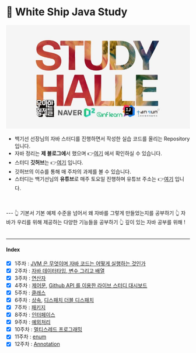 # 📝 White Ship Java Study
![이미지](./img/img.jpg)

 - 백기선 선장님의 자바 스터디를 진행하면서 작성한 실습 코드를 올리는 Repository 입니다.  
 - 자바 정리는 **제 블로그에**서 했으며 👉[여기](https://alkhwa-113.tistory.com/category/WhiteShip%20Java%20Study%20:%20%EC%9E%90%EB%B0%94%20%EC%B2%98%EC%9D%8C%EB%B6%80%ED%84%B0%20%EB%A9%80%EB%A6%AC%EA%B9%8C%EC%A7%80?page=1)
에서 확인하실 수 있습니다.  
 - 스터디 **깃허브**는 👉[여기](https://github.com/whiteship/live-study) 입니다.
 - 깃허브의 이슈를 통해 매 주차의 과제를 볼 수 있습니다.
 - 스터디는 백기선님의 **유튜브**로 매주 토요일 진행하며 유튜브 주소는 👉[여기](https://www.youtube.com/watch?v=A_zgihtbG3M&t=5709s) 입니다.
<br>
<br>
--- 
👆 기본서 기본 예제 수준을 넘어서 왜 자바를 그렇게 만들었는지를 공부하기  
👆 자바가 우리를 위해 제공하는 다양한 기능들을 공부하기  
👆 깊이 있는 자바 공부를 위해 !

<br>
<br>

--- 

#### Index
 - [x] 1주차 : [JVM 은 무엇이며 자바 코드는 어떻게 실행하는 것인가](https://alkhwa-113.tistory.com/entry/1%EC%A3%BC%EC%B0%A8-JVM%EC%9D%80-%EB%AC%B4%EC%97%87%EC%9D%B4%EB%A9%B0-%EC%9E%90%EB%B0%94-%EC%BD%94%EB%93%9C%EB%8A%94-%EC%96%B4%EB%96%BB%EA%B2%8C-%EC%8B%A4%ED%96%89%ED%95%98%EB%8A%94-%EA%B2%83%EC%9D%B8%EA%B0%80?category=921157)
 - [x] 2주차 : [자바 데이터타입, 변수 그리고 배열](https://alkhwa-113.tistory.com/entry/2%EC%A3%BC%EC%B0%A8-%EC%9E%90%EB%B0%94-%EB%8D%B0%EC%9D%B4%ED%84%B0-%ED%83%80%EC%9E%85-%EB%B3%80%EC%88%98-%EA%B7%B8%EB%A6%AC%EA%B3%A0-%EB%B0%B0%EC%97%B4?category=921157)
 - [x] 3주차 : [연산자](https://alkhwa-113.tistory.com/entry/3%EC%A3%BC%EC%B0%A8-%EC%97%B0%EC%82%B0%EC%9E%90?category=921157)
 - [x] 4주차 : [제어문](https://alkhwa-113.tistory.com/entry/4%EC%A3%BC%EC%B0%A8-%EC%A0%9C%EC%96%B4%EB%AC%B8?category=921157), [Github API 를 이용한 라이브 스터디 대시보드](https://alkhwa-113.tistory.com/entry/4%EC%A3%BC%EC%B0%A8-%EA%B3%BC%EC%A0%9C?category=921157)
 - [x] 5주차 : [클래스](https://alkhwa-113.tistory.com/entry/5%EC%A3%BC%EC%B0%A8-%ED%81%B4%EB%9E%98%EC%8A%A4?category=921157)
 - [x] 6주차 : [상속](https://alkhwa-113.tistory.com/entry/6%EC%A3%BC%EC%B0%A8-%EC%83%81%EC%86%8D?category=921157), [디스패치 더블 디스패치](https://alkhwa-113.tistory.com/entry/%EB%94%94%EC%8A%A4%ED%8C%A8%EC%B9%98-%EB%8B%A4%EC%9D%B4%EB%82%98%EB%AF%B9-%EB%94%94%EC%8A%A4%ED%8C%A8%EC%B9%98-%EB%8D%94%EB%B8%94-%EB%94%94%EC%8A%A4%ED%8C%A8%EC%B9%98?category=921157)
 - [x] 7주차 : [패키지](https://alkhwa-113.tistory.com/entry/7%EC%A3%BC%EC%B0%A8-%ED%8C%A8%ED%82%A4%EC%A7%80?category=921157)
 - [x] 8주차 : [인터페이스](https://alkhwa-113.tistory.com/entry/8%EC%A3%BC%EC%B0%A8-%EC%9D%B8%ED%84%B0%ED%8E%98%EC%9D%B4%EC%8A%A4?category=921157)
 - [x] 9주차 : [예외처리](https://alkhwa-113.tistory.com/entry/9%EC%A3%BC%EC%B0%A8-%EC%98%88%EC%99%B8-%EC%B2%98%EB%A6%AC?category=921157)
 - [x] 10주차 : [멀티스레드 프로그래밍](https://alkhwa-113.tistory.com/entry/10%EC%A3%BC%EC%B0%A8-%EB%A9%80%ED%8B%B0%EC%8A%A4%EB%A0%88%EB%93%9C-%ED%94%84%EB%A1%9C%EA%B7%B8%EB%9E%98%EB%B0%8D?category=921157)
 - [x] 11주차 : [enum](https://alkhwa-113.tistory.com/entry/11%EC%A3%BC%EC%B0%A8-enum?category=921157)
 - [x] 12주차 : [Annotation](https://alkhwa-113.tistory.com/entry/12%EC%A3%BC%EC%B0%A8-Annotation?category=921157)

<br>
<br>


